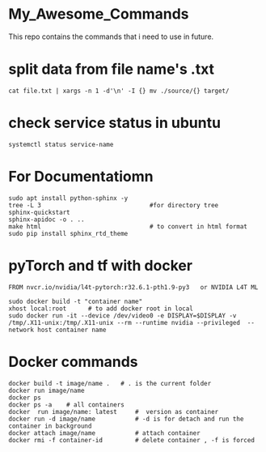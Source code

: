 # My_Awesome_Commands
This repo contains  the commands that i need to use in future. 



# split data from file name's .txt
 ```
cat file.txt | xargs -n 1 -d'\n' -I {} mv ./source/{} target/
 ```
 
 # check service status in ubuntu
 ```
 systemctl status service-name
 ```

# For Documentatiomn
```
sudo apt install python-sphinx -y
tree -L 3                              #for directory tree
sphinx-quickstart
sphinx-apidoc -o . ..
make html                              # to convert in html format
sudo pip install sphinx_rtd_theme
```
# pyTorch and tf with docker 
```
FROM nvcr.io/nvidia/l4t-pytorch:r32.6.1-pth1.9-py3   or NVIDIA L4T ML

sudo docker build -t "container name"
xhost local:root      # to add docker root in local
sudo docker run -it --device /dev/video0 -e DISPLAY=$DISPLAY -v /tmp/.X11-unix:/tmp/.X11-unix --rm --runtime nvidia --privileged  --network host container name
```
# Docker commands
```
docker build -t image/name .   # . is the current folder 
docker run image/name
docker ps 
docker ps -a    # all containers
docker  run image/name: latest     #  version as container
docker run -d image/name           # -d is for detach and run the container in background
docker attach image/name           # attach container 
docker rmi -f container-id         # delete container , -f is forced
```
